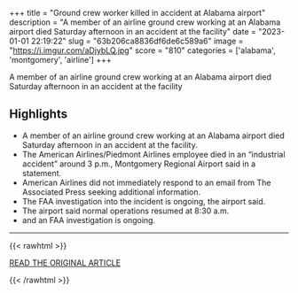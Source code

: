 +++
title = "Ground crew worker killed in accident at Alabama airport"
description = "A member of an airline ground crew working at an Alabama airport died Saturday afternoon in an accident at the facility"
date = "2023-01-01 22:19:22"
slug = "63b206ca8836df6de6c589a6"
image = "https://i.imgur.com/aDjybLQ.jpg"
score = "810"
categories = ['alabama', 'montgomery', 'airline']
+++

A member of an airline ground crew working at an Alabama airport died Saturday afternoon in an accident at the facility

## Highlights

- A member of an airline ground crew working at an Alabama airport died Saturday afternoon in an accident at the facility.
- The American Airlines/Piedmont Airlines employee died in an “industrial accident” around 3 p.m., Montgomery Regional Airport said in a statement.
- American Airlines did not immediately respond to an email from The Associated Press seeking additional information.
- The FAA investigation into the incident is ongoing, the airport said.
- The airport said normal operations resumed at 8:30 a.m.
- and an FAA investigation is ongoing.

---

{{< rawhtml >}}
  <p class="article-category">
    <a target="_blank" href="https://abcnews.go.com/US/wireStory/ground-crew-worker-killed-accident-alabama-airport-96038607">READ THE ORIGINAL ARTICLE</a>
  </p>
{{< /rawhtml >}}
